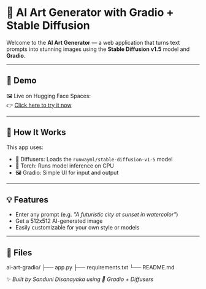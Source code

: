 
# 🎨 AI Art Generator with Gradio + Stable Diffusion

Welcome to the **AI Art Generator** — a web application that turns text prompts into stunning images using the **Stable Diffusion v1.5** model and **Gradio**.

---

## 🚀 Demo

🖼️ Live on Hugging Face Spaces:  
👉 [Click here to try it now](https://huggingface.co/spaces/your-username/ai-art-gradio)

---

## 🧠 How It Works

This app uses:
- 🤗 Diffusers: Loads the `runwayml/stable-diffusion-v1-5` model
- 🧠 Torch: Runs model inference on CPU
- 🖼️ Gradio: Simple UI for input and output

---

## 💡 Features

- Enter any prompt (e.g. _"A futuristic city at sunset in watercolor"_)
- Get a 512x512 AI-generated image
- Easily customizable for your own style or models

---

## 📂 Files

ai-art-gradio/
├── app.py
├── requirements.txt
└── README.md

✨ _Built by Sanduni Disanayaka using 🤗 Gradio + Diffusers_
